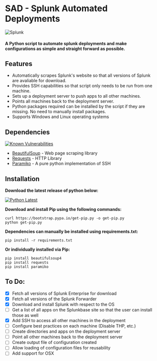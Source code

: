 # SAD - Splunk Automated Deployments

![Splunk](https://1.bp.blogspot.com/-wVC3ywgx27Q/X-3fGV_5vQI/AAAAAAAACNs/XrYlHc14D90YunEt6BPzn-prPuPcPxxtwCLcBGAsYHQ/s16000/Splunk_Enterprise_Security_Integration_Hero_Image.png)

#### A Python script to automate splunk deployments and make configurations as simple and straight forward as possible.

## Features
- Automatically scrapes Splunk's website so that all versions of Splunk are 
	avaliable for download.
- Provides SSH capabilities so that script only needs to be run from
	one machine.
- Sets up a deployment server to push apps to all other machines.
- Points all machines back to the deployment server.
- Python packages required can be installed by the script 
	if they are missing. No need to manually install packages.
- Supports Windows and Linux operating systems 
 
## Dependencies
[![Known Vulnerabilities](https://snyk.io/test/github/I506dk/SAD/badge.svg)](https://snyk.io/test/github/I506dk/SAD/)
- [BeautifulSoup](https://pypi.org/project/beautifulsoup4/) - Web page scraping library
- [Requests](https://pypi.org/project/requests/) - HTTP Library
- [Paramiko](https://www.paramiko.org/) - A pure python implementation of SSH
	
## Installation
**Download the latest release of python below:**

[![Python Latest](https://img.shields.io/badge/python-latest-blue.svg)](https://www.python.org/downloads/windows/)

**Download and install Pip using the following commands:**
```
curl https://bootstrap.pypa.io/get-pip.py -o get-pip.py
python get-pip.py
```
**Dependencies can manually be installed using requirements.txt:**
```
pip install -r requirements.txt
```
**Or individually installed via Pip:**
```
pip install beautifulsoup4
pip install requests
pip install paramiko
```

## To Do:

- [x] Fetch all versions of Splunk Enterprise for download
- [x] Fetch all versions of the Splunk Forwarder
- [x] Download and install Splunk with respect to the OS
- [ ] Get a list of all apps on the Splunkbase site so that the user can install those as well
- [x] Add SSH to access all other machines in the deployment
- [ ] Configure best practices on each machine (Disable THP, etc.)
- [ ] Create directories and apps on the deployment server
- [ ] Point all other machines back to the deployment server
- [ ] Create output file of configuration created
- [ ] Allow loading of configuration files for reusability
- [ ] Add support for OSX
